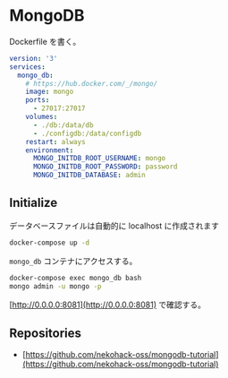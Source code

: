# MongoDB

Dockerfile を書く。

```yml
version: '3'
services:
  mongo_db:
    # https://hub.docker.com/_/mongo/
    image: mongo
    ports:
      - 27017:27017
    volumes:
      - ./db:/data/db
      - ./configdb:/data/configdb
    restart: always
    environment:
      MONGO_INITDB_ROOT_USERNAME: mongo
      MONGO_INITDB_ROOT_PASSWORD: password
      MONGO_INITDB_DATABASE: admin
```

## Initialize

データベースファイルは自動的に localhost に作成されます

```bash
docker-compose up -d
```

`mongo_db` コンテナにアクセスする。

```bash
docker-compose exec mongo_db bash
mongo admin -u mongo -p
```

[http://0.0.0.0:8081](http://0.0.0.0:8081) で確認する。

## Repositories

- [https://github.com/nekohack-oss/mongodb-tutorial](https://github.com/nekohack-oss/mongodb-tutorial)
